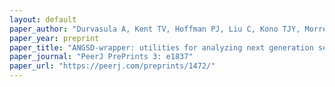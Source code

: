 ```yaml
---
layout: default
paper_author: "Durvasula A, Kent TV, Hoffman PJ, Liu C, Kono TJY, Morrell PL, Ross-Ibarra J"
paper_year: preprint
paper_title: "ANGSD-wrapper: utilities for analyzing next generation sequencing data"
paper_journal: "PeerJ PrePrints 3: e1837"
paper_url: "https://peerj.com/preprints/1472/"
---
```

